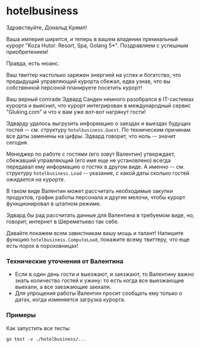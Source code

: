 # hotelbusiness

Здравствуйте, Дональд Крямп!

Ваша империя ширится, и теперь в вашем владении премиальный курорт "Koza Hutor: Resort, Spa, Golang 5*".
Поздравляем с успешным приобретением!

Правда, есть нюанс.

Ваш твиттер настолько заряжен энергией на успех и богатство, что предыдущий управляющий курорта сбежал,
едва узнав, что вы собственной персоной планируете посетить курорт!

Ваш верный comrade Эдвард Санден немного разобрался в IT-системах курорта и выяснил,
что курорт интегрирован в международный сервис "Gluking.com" и что к вам уже вот-вот нагрянут гости!

Эдварду удалось выгрузить информацию о заездах и выездах будущих гостей -- см. структуру `hotelbusiness.Guest`.
По техническим причинам все даты заменены на цифры. Эдвард говорит, что ноль -- значит сегодня.

Менеджер по работе с гостями (его зовут Валентин) утверждает, сбежавший управляющий (его имя еще не установлено)
всегда передавал ему информацию о гостях в другом виде. А именно -- см. структуру `hotelbusiness.Load` --
указание, с какой даты сколько гостей ожидается на курорте.

В таком виде Валентин может рассчитать необходимые закупки продуктов, график работы персонала и другие мелочи,
чтобы курорт функционировал в штатном режиме.

Эдвард бы рад рассчитать данные для Валентина в требуемом виде, но, говорит, интернет в Шереметьево так себе.

Давайте покажем всем завистникам вашу мощь и талант! Напишите функцию `hotelbusiness.ComputeLoad`,
покажите всему твиттеру, что еще есть порох в пороховницах!

### Технические уточнения от Валентина

* Если в один день гости и выезжают, и заезжают, то Валентину важно знать количество гостей к ужину: то есть когда все выезжающие выехали, а все заезжающие заехали.
* Для упрощения работы Валентин просит сообщать ему только о датах, когда изменяется загрузка курорта.

### Примеры

Как запустить все тесты:
```
go test -v ./hotelbusiness/...
```
